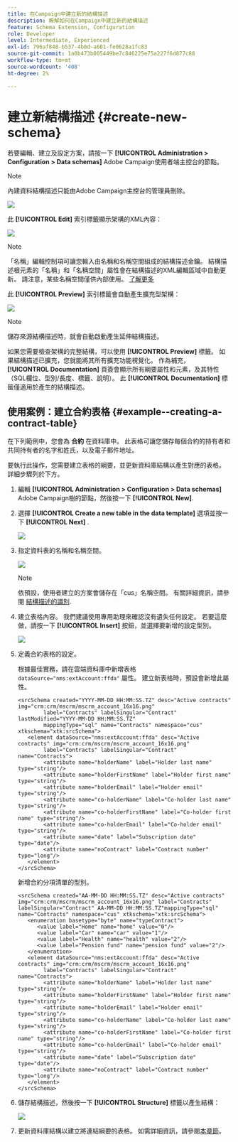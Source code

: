 ```yaml
---
title: 在Campaign中建立新的結構描述
description: 瞭解如何在Campaign中建立新的結構描述
feature: Schema Extension, Configuration
role: Developer
level: Intermediate, Experienced
exl-id: 796af848-b537-4b8d-a601-fe0628a1fc83
source-git-commit: 1a0b473b005449be7c846225e75a227f6d877c88
workflow-type: tm+mt
source-wordcount: '408'
ht-degree: 2%

---
```


# 建立新結構描述 {#create-new-schema}

若要編輯、建立及設定方案，請按一下 **[!UICONTROL Administration > Configuration > Data schemas]** Adobe Campaign使用者端主控台的節點。

>[!NOTE]
>
>內建資料結構描述只能由Adobe Campaign主控台的管理員刪除。

![](assets/schema_navtree.png)

此 **[!UICONTROL Edit]** 索引標籤顯示架構的XML內容：

![](assets/schema_edition.png)

>[!NOTE]
>
>「名稱」編輯控制項可讓您輸入由名稱和名稱空間組成的結構描述金鑰。 結構描述根元素的「名稱」和「名稱空間」屬性會在結構描述的XML編輯區域中自動更新。 請注意，某些名稱空間僅供內部使用。 [了解更多](schemas.md#reserved-namespaces)

此 **[!UICONTROL Preview]** 索引標籤會自動產生擴充型架構：

![](assets/schema_edition2.png)

>[!NOTE]
>
>儲存來源結構描述時，就會自動啟動產生延伸結構描述。

如果您需要檢查架構的完整結構，可以使用 **[!UICONTROL Preview]** 標籤。 如果結構描述已擴充，您就能將其所有擴充功能視覺化。 作為補充， **[!UICONTROL Documentation]** 頁簽會顯示所有綱要屬性和元素，及其特性（SQL欄位、型別/長度、標籤、說明）。 此 **[!UICONTROL Documentation]** 標籤僅適用於產生的結構描述。

## 使用案例：建立合約表格 {#example--creating-a-contract-table}

在下列範例中，您會為 **合約** 在資料庫中。 此表格可讓您儲存每個合約的持有者和共同持有者的名字和姓氏，以及電子郵件地址。

要執行此操作，您需要建立表格的綱要，並更新資料庫結構以產生對應的表格。 詳細步驟列於下方。

1. 編輯 **[!UICONTROL Administration > Configuration > Data schemas]** Adobe Campaign樹的節點，然後按一下 **[!UICONTROL New]**.
1. 選擇 **[!UICONTROL Create a new table in the data template]** 選項並按一下 **[!UICONTROL Next]** .

   ![](assets/create_new_schema.png)

1. 指定資料表的名稱和名稱空間。

   ![](assets/create_new_param.png)

   >[!NOTE]
   >
   >依預設，使用者建立的方案會儲存在「cus」名稱空間。 有關詳細資訊，請參閱 [結構描述的識別](extend-schema.md#identification-of-a-schema).

1. 建立表格內容。 我們建議使用專用助理來確認沒有遺失任何設定。 若要這麼做，請按一下 **[!UICONTROL Insert]** 按鈕，並選擇要新增的設定型別。

   ![](assets/create_new_content.png)

1. 定義合約表格的設定。

   根據最佳實務，請在雲端資料庫中新增表格 `dataSource="nms:extAccount:ffda"` 屬性。 建立新表格時，預設會新增此屬性。

   ```
   <srcSchema created="YYYY-MM-DD HH:MM:SS.TZ" desc="Active contracts" img="crm:crm/mscrm/mscrm_account_16x16.png"
           label="Contracts" labelSingular="Contract" lastModified="YYYY-MM-DD HH:MM:SS.TZ"
           mappingType="sql" name="Contracts" namespace="cus" xtkschema="xtk:srcSchema">
      <element dataSource="nms:extAccount:ffda" desc="Active contracts" img="crm:crm/mscrm/mscrm_account_16x16.png"
           label="Contracts" labelSingular="Contract" name="Contracts">
           <attribute name="holderName" label="Holder last name" type="string"/>
           <attribute name="holderFirstName" label="Holder first name" type="string"/>
           <attribute name="holderEmail" label="Holder email" type="string"/>
           <attribute name="co-holderName" label="Co-holder last name" type="string"/>           
           <attribute name="co-holderFirstName" label="Co-holder first name" type="string"/>           
           <attribute name="co-holderEmail" label="Co-holder email" type="string"/>    
           <attribute name="date" label="Subscription date" type="date"/>     
           <attribute name="noContract" label="Contract number" type="long"/> 
      </element>
   </srcSchema>
   ```

   新增合約分項清單的型別。

   ```
   <srcSchema created="AA-MM-DD HH:MM:SS.TZ" desc="Active contracts" img="crm:crm/mscrm/mscrm_account_16x16.png" label="Contracts" labelSingular="Contract" AA-MM-DD HH:MM:SS.TZ"mappingType="sql" name="Contracts" namespace="cus" xtkschema="xtk:srcSchema">
      <enumeration basetype="byte" name="typeContract">
         <value label="Home" name="home" value="0"/>
         <value label="Car" name="car" value="1"/>
         <value label="Health" name="health" value="2"/>
         <value label="Pension fund" name="pension fund" value="2"/>
      </enumeration>
      <element dataSource="nms:extAccount:ffda" desc="Active contracts" img="crm:crm/mscrm/mscrm_account_16x16.png"
           label="Contracts" labelSingular="Contract" name="Contracts">
           <attribute name="holderName" label="Holder last name" type="string"/>
           <attribute name="holderFirstName" label="Holder first name" type="string"/>
           <attribute name="holderEmail" label="Holder email" type="string"/>
           <attribute name="co-holderName" label="Co-holder last name" type="string"/>           
           <attribute name="co-holderFirstName" label="Co-holder first name" type="string"/>           
           <attribute name="co-holderEmail" label="Co-holder email" type="string"/>    
           <attribute name="date" label="Subscription date" type="date"/>     
           <attribute name="noContract" label="Contract number" type="long"/> 
      </element>
   </srcSchema>
   ```

1. 儲存結構描述，然後按一下 **[!UICONTROL Structure]** 標籤以產生結構：

   ![](assets/configuration_structure.png)

1. 更新資料庫結構以建立將連結綱要的表格。 如需詳細資訊，請參閱[本章節](update-database-structure.md)。
